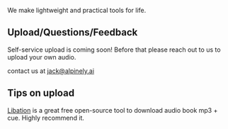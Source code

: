 We make lightweight and practical tools for life.

## Upload/Questions/Feedback
Self-service upload is coming soon! Before that please reach out to us to upload your own audio.

contact us at <jack@alpinely.ai>

## Tips on upload

[Libation](https://github.com/rmcrackan/Libation) is a great free open-source tool to download audio book mp3 + cue. Highly recommend it.
